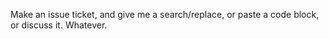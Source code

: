 Make an issue ticket, and give me a search/replace, or paste a code block, or discuss it. Whatever.


